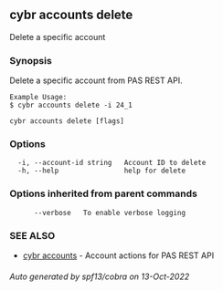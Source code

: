 ## cybr accounts delete

Delete a specific account

### Synopsis

Delete a specific account from PAS REST API.
	
	Example Usage:
	$ cybr accounts delete -i 24_1

```
cybr accounts delete [flags]
```

### Options

```
  -i, --account-id string   Account ID to delete
  -h, --help                help for delete
```

### Options inherited from parent commands

```
      --verbose   To enable verbose logging
```

### SEE ALSO

* [cybr accounts](cybr_accounts.md)	 - Account actions for PAS REST API

###### Auto generated by spf13/cobra on 13-Oct-2022
